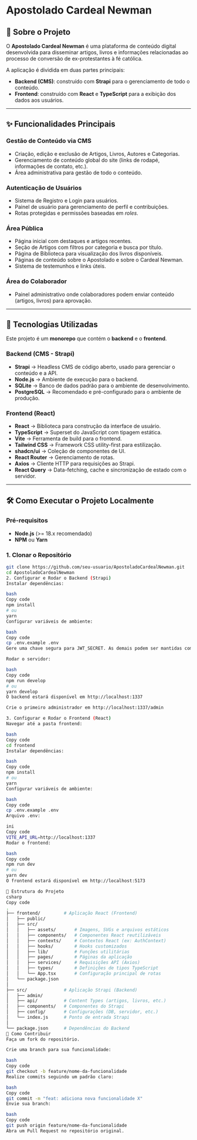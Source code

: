 # Apostolado Cardeal Newman

## 📖 Sobre o Projeto
O **Apostolado Cardeal Newman** é uma plataforma de conteúdo digital desenvolvida para disseminar artigos, livros e informações relacionadas ao processo de conversão de ex-protestantes à fé católica.  

A aplicação é dividida em duas partes principais:
- **Backend (CMS)**: construído com **Strapi** para o gerenciamento de todo o conteúdo.
- **Frontend**: construído com **React** e **TypeScript** para a exibição dos dados aos usuários.

---

## ✨ Funcionalidades Principais

### Gestão de Conteúdo via CMS
- Criação, edição e exclusão de Artigos, Livros, Autores e Categorias.  
- Gerenciamento de conteúdo global do site (links de rodapé, informações de contato, etc.).  
- Área administrativa para gestão de todo o conteúdo.  

### Autenticação de Usuários
- Sistema de Registro e Login para usuários.  
- Painel de usuário para gerenciamento de perfil e contribuições.  
- Rotas protegidas e permissões baseadas em *roles*.  

### Área Pública
- Página inicial com destaques e artigos recentes.  
- Seção de Artigos com filtros por categoria e busca por título.  
- Página de Biblioteca para visualização dos livros disponíveis.  
- Páginas de conteúdo sobre o Apostolado e sobre o Cardeal Newman.  
- Sistema de testemunhos e links úteis.  

### Área do Colaborador
- Painel administrativo onde colaboradores podem enviar conteúdo (artigos, livros) para aprovação.  

---

## 🚀 Tecnologias Utilizadas

Este projeto é um **monorepo** que contém o **backend** e o **frontend**.

### Backend (CMS - Strapi)
- **Strapi** → Headless CMS de código aberto, usado para gerenciar o conteúdo e a API.  
- **Node.js** → Ambiente de execução para o backend.  
- **SQLite** → Banco de dados padrão para o ambiente de desenvolvimento.  
- **PostgreSQL** → Recomendado e pré-configurado para o ambiente de produção.  

### Frontend (React)
- **React** → Biblioteca para construção da interface de usuário.  
- **TypeScript** → Superset do JavaScript com tipagem estática.  
- **Vite** → Ferramenta de build para o frontend.  
- **Tailwind CSS** → Framework CSS utility-first para estilização.  
- **shadcn/ui** → Coleção de componentes de UI.  
- **React Router** → Gerenciamento de rotas.  
- **Axios** → Cliente HTTP para requisições ao Strapi.  
- **React Query** → Data-fetching, cache e sincronização de estado com o servidor.  

---

## 🛠️ Como Executar o Projeto Localmente

### Pré-requisitos
- **Node.js** (>= 18.x recomendado)  
- **NPM** ou **Yarn**  

### 1. Clonar o Repositório
```bash
git clone https://github.com/seu-usuario/ApostoladoCardealNewman.git
cd ApostoladoCardealNewman
2. Configurar e Rodar o Backend (Strapi)
Instalar dependências:

bash
Copy code
npm install
# ou
yarn
Configurar variáveis de ambiente:

bash
Copy code
cp .env.example .env
Gere uma chave segura para JWT_SECRET. As demais podem ser mantidas como padrão para desenvolvimento com SQLite.

Rodar o servidor:

bash
Copy code
npm run develop
# ou
yarn develop
O backend estará disponível em http://localhost:1337

Crie o primeiro administrador em http://localhost:1337/admin

3. Configurar e Rodar o Frontend (React)
Navegar até a pasta frontend:

bash
Copy code
cd frontend
Instalar dependências:

bash
Copy code
npm install
# ou
yarn
Configurar variáveis de ambiente:

bash
Copy code
cp .env.example .env
Arquivo .env:

ini
Copy code
VITE_API_URL=http://localhost:1337
Rodar o frontend:

bash
Copy code
npm run dev
# ou
yarn dev
O frontend estará disponível em http://localhost:5173

📂 Estrutura do Projeto
csharp
Copy code
.
├── frontend/         # Aplicação React (Frontend)
│   ├── public/
│   ├── src/
│   │   ├── assets/       # Imagens, SVGs e arquivos estáticos
│   │   ├── components/   # Componentes React reutilizáveis
│   │   ├── contexts/     # Contextos React (ex: AuthContext)
│   │   ├── hooks/        # Hooks customizados
│   │   ├── lib/          # Funções utilitárias
│   │   ├── pages/        # Páginas da aplicação
│   │   ├── services/     # Requisições API (Axios)
│   │   ├── types/        # Definições de tipos TypeScript
│   │   └── App.tsx       # Configuração principal de rotas
│   └── package.json
│
├── src/              # Aplicação Strapi (Backend)
│   ├── admin/
│   ├── api/          # Content Types (artigos, livros, etc.)
│   ├── components/   # Componentes do Strapi
│   ├── config/       # Configurações (DB, servidor, etc.)
│   └── index.js      # Ponto de entrada Strapi
│
└── package.json      # Dependências do Backend
🤝 Como Contribuir
Faça um fork do repositório.

Crie uma branch para sua funcionalidade:

bash
Copy code
git checkout -b feature/nome-da-funcionalidade
Realize commits seguindo um padrão claro:

bash
Copy code
git commit -m "feat: adiciona nova funcionalidade X"
Envie sua branch:

bash
Copy code
git push origin feature/nome-da-funcionalidade
Abra um Pull Request no repositório original.
